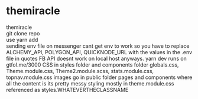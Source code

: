 # themiracle
themiracle <br/>
git clone repo <br/>
use yarn add <br/>
sending env file on messenger 
cant get env to work so you have to replace ALCHEMY_API, POLYGON_API, QUICKNODE_URL with the values in the .env file in quotes
FB API doesnt work on local host anyways.
yarn dev runs on gtfol.me/3000
CSS in styles folder and components folder globals.css, Theme.module.css, Theme2.module.scss, stats.module.css, topnav.module.css
images go in public folder 
pages and components where all the content is 
its pretty messy styling mostly in theme.module.css referenced as styles.WHATEVERTHECLASSNAME 
